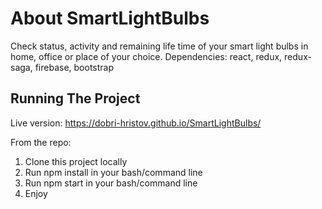 # About  SmartLightBulbs

Check status, activity and remaining life time of your smart light bulbs in home, office or place of your choice.
Dependencies: react, redux, redux-saga, firebase, bootstrap

## Running The Project

Live version: 
https://dobri-hristov.github.io/SmartLightBulbs/

From the repo:
1. Clone this project locally
2. Run npm install in your bash/command line
3. Run npm start in your bash/command line
4. Enjoy
